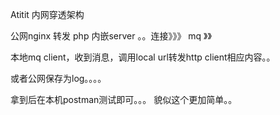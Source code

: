 Atitit 内网穿透架构

公网nginx 转发   php 内嵌server  。。连接》》》   mq   》》

本地mq client，收到消息，调用local url转发http client相应内容。。



或者公网保存为log。。。。

拿到后在本机postman测试即可。。。
貌似这个更加简单。。
